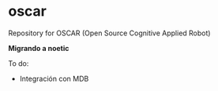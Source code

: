# oscar
Repository for OSCAR (Open Source Cognitive Applied Robot)

**Migrando a noetic**

To do:
- Integración con MDB
